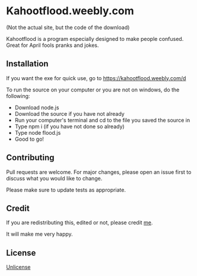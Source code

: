 # Kahootflood.weebly.com
(Not the actual site, but the code of the download)

Kahootflood is a program especially designed to make people confused.
Great for April fools pranks and jokes.

## Installation
If you want the exe for quick use, go to https://kahootflood.weebly.com/d

To run the source on your computer or you are not on windows, do the following:
- Download node.js
- Download the source if you have not already
- Run your computer's terminal and cd to the file you saved the source in
- Type npm i (if you have not done so already)
- Type node flood.js
- Good to go!

## Contributing
Pull requests are welcome. For major changes, please open an issue first to discuss what you would like to change.

Please make sure to update tests as appropriate.

## Credit
If you are redistributing this, edited or not, please credit [me](https://www.youtube.com/c/StephenNobleIsAPerson).

It will make me very happy.

## License
[Unlicense](https://unlicense.org)
